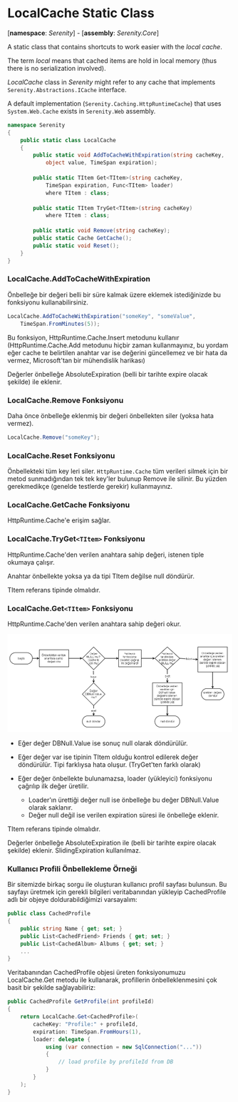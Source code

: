 # LocalCache Static Class

[**namespace**: *Serenity*] - [**assembly**: *Serenity.Core*]

A static class that contains shortcuts to work easier with the *local cache*.

The term *local* means that cached items are hold in local memory (thus there is no serialization involved).

*LocalCache* class in *Serenity* might refer to any cache that implements `Serenity.Abstractions.ICache` interface.

A default implementation (`Serenity.Caching.HttpRuntimeCache`) that uses `System.Web.Cache` exists in `Serenity.Web` assembly.




```cs
namespace Serenity
{
    public static class LocalCache
    {
        public static void AddToCacheWithExpiration(string cacheKey,
	        object value, TimeSpan expiration);

        public static TItem Get<TItem>(string cacheKey,
	        TimeSpan expiration, Func<TItem> loader)
	        where TItem : class;

        public static TItem TryGet<TItem>(string cacheKey)
            where TItem : class;

        public static void Remove(string cacheKey);
        public static Cache GetCache();
        public static void Reset();
    }
}

```

### LocalCache.AddToCacheWithExpiration

Önbelleğe bir değeri belli bir süre kalmak üzere eklemek istediğinizde bu fonksiyonu kullanabilirsiniz.

```cs
LocalCache.AddToCacheWithExpiration("someKey", "someValue",
	TimeSpan.FromMinutes(5));
```

Bu fonksiyon, HttpRuntime.Cache.Insert metodunu kullanır (HttpRuntime.Cache.Add metodunu hiçbir zaman kullanmayınız, bu yordam eğer cache te belirtilen anahtar var ise değerini güncellemez ve bir hata da vermez, Microsoft'tan bir mühendislik harikası)

Değerler önbelleğe AbsoluteExpiration (belli bir tarihte expire olacak şekilde) ile eklenir.

### LocalCache.Remove Fonksiyonu

Daha önce önbelleğe eklenmiş bir değeri önbellekten siler (yoksa hata vermez).

```cs
LocalCache.Remove("someKey");
```

### LocalCache.Reset Fonksiyonu

Önbellekteki tüm key leri siler. `HttpRuntime.Cache` tüm verileri silmek için bir metod sunmadığından tek tek key'ler bulunup Remove ile silinir. Bu yüzden gerekmedikçe (genelde testlerde gerekir) kullanmayınız.

### LocalCache.GetCache Fonksiyonu

HttpRuntime.Cache'e erişim sağlar.

### LocalCache.TryGet`<TItem>` Fonksiyonu

HttpRuntime.Cache'den verilen anahtara sahip değeri, istenen tiple okumaya çalışır.

Anahtar önbellekte yoksa ya da tipi TItem değilse null döndürür.

TItem referans tipinde olmalıdır.

### LocalCache.Get`<TItem>` Fonksiyonu

HttpRuntime.Cache'den verilen anahtara sahip değeri okur.

![LocalCache.Get Flow Diagram](img/local_cache_get.png?v4)

* Eğer değer DBNull.Value ise sonuç null olarak döndürülür.

* Eğer değer var ise tipinin TItem olduğu kontrol edilerek değer döndürülür. Tipi farklıysa hata oluşur. (TryGet'ten farklı olarak)

* Eğer değer önbellekte bulunamazsa, loader (yükleyici) fonksiyonu çağrılıp ilk değer üretilir.
	* Loader'ın ürettiği değer null ise önbelleğe bu değer DBNull.Value olarak saklanır.
	* Değer null değil ise verilen expiration süresi ile önbelleğe eklenir.

TItem referans tipinde olmalıdır.

Değerler önbelleğe AbsoluteExpiration ile (belli bir tarihte expire olacak şekilde) eklenir. SlidingExpiration kullanılmaz.

### Kullanıcı Profili Önbellekleme Örneği

Bir sitemizde birkaç sorgu ile oluşturan kullanıcı profil sayfası bulunsun. Bu sayfayı üretmek için gerekli bilgileri veritabanından yükleyip CachedProfile adlı bir objeye doldurabildiğimizi varsayalım:

```cs
public class CachedProfile
{
	public string Name { get; set; }
	public List<CachedFriend> Friends { get; set; }
	public List<CachedAlbum> Albums { get; set; }
	...
}
```

Veritabanından CachedProfile objesi üreten fonksiyonumuzu LocalCache.Get metodu ile kullanarak, profillerin önbelleklenmesini çok basit bir şekilde sağlayabiliriz:

```cs
public CachedProfile GetProfile(int profileId)
{
	return LocalCache.Get<CachedProfile>(
		cacheKey: "Profile:" + profileId,
		expiration: TimeSpan.FromHours(1),
		loader: delegate {
			using (var connection = new SqlConnection("..."))
			{
				// load profile by profileId from DB
			}
		}
	);
}
```
